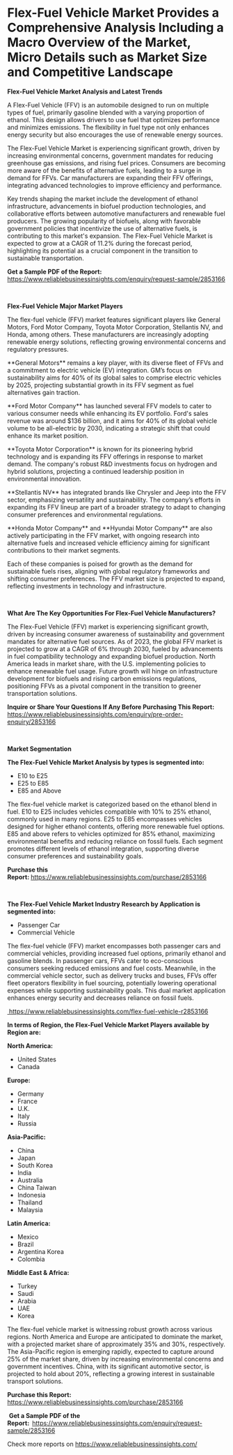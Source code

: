 <p><h1>Flex-Fuel Vehicle Market Provides a Comprehensive Analysis Including a Macro Overview of the Market, Micro Details such as Market Size and Competitive Landscape</h1></p><p><strong>Flex-Fuel Vehicle Market Analysis and Latest Trends</strong></p>
<p><p>A Flex-Fuel Vehicle (FFV) is an automobile designed to run on multiple types of fuel, primarily gasoline blended with a varying proportion of ethanol. This design allows drivers to use fuel that optimizes performance and minimizes emissions. The flexibility in fuel type not only enhances energy security but also encourages the use of renewable energy sources.</p><p>The Flex-Fuel Vehicle Market is experiencing significant growth, driven by increasing environmental concerns, government mandates for reducing greenhouse gas emissions, and rising fuel prices. Consumers are becoming more aware of the benefits of alternative fuels, leading to a surge in demand for FFVs. Car manufacturers are expanding their FFV offerings, integrating advanced technologies to improve efficiency and performance.</p><p>Key trends shaping the market include the development of ethanol infrastructure, advancements in biofuel production technologies, and collaborative efforts between automotive manufacturers and renewable fuel producers. The growing popularity of biofuels, along with favorable government policies that incentivize the use of alternative fuels, is contributing to this market's expansion. The Flex-Fuel Vehicle Market is expected to grow at a CAGR of 11.2% during the forecast period, highlighting its potential as a crucial component in the transition to sustainable transportation.</p></p>
<p><strong>Get a Sample PDF of the Report:&nbsp;</strong> <a href="https://www.reliablebusinessinsights.com/enquiry/request-sample/2853166?utm_campaign=904&utm_medium=2&utm_source=Github&utm_content=ia&utm_term=11032025&utm_id=flex-fuel-vehicle">https://www.reliablebusinessinsights.com/enquiry/request-sample/2853166</a></p>
<p>&nbsp;</p>
<p><strong>Flex-Fuel Vehicle Major Market Players</strong></p>
<p><p>The flex-fuel vehicle (FFV) market features significant players like General Motors, Ford Motor Company, Toyota Motor Corporation, Stellantis NV, and Honda, among others. These manufacturers are increasingly adopting renewable energy solutions, reflecting growing environmental concerns and regulatory pressures.</p><p>**General Motors** remains a key player, with its diverse fleet of FFVs and a commitment to electric vehicle (EV) integration. GM’s focus on sustainability aims for 40% of its global sales to comprise electric vehicles by 2025, projecting substantial growth in its FFV segment as fuel alternatives gain traction.</p><p>**Ford Motor Company** has launched several FFV models to cater to various consumer needs while enhancing its EV portfolio. Ford's sales revenue was around $136 billion, and it aims for 40% of its global vehicle volume to be all-electric by 2030, indicating a strategic shift that could enhance its market position.</p><p>**Toyota Motor Corporation** is known for its pioneering hybrid technology and is expanding its FFV offerings in response to market demand. The company's robust R&D investments focus on hydrogen and hybrid solutions, projecting a continued leadership position in environmental innovation.</p><p>**Stellantis NV** has integrated brands like Chrysler and Jeep into the FFV sector, emphasizing versatility and sustainability. The company’s efforts in expanding its FFV lineup are part of a broader strategy to adapt to changing consumer preferences and environmental regulations.</p><p>**Honda Motor Company** and **Hyundai Motor Company** are also actively participating in the FFV market, with ongoing research into alternative fuels and increased vehicle efficiency aiming for significant contributions to their market segments.</p><p>Each of these companies is poised for growth as the demand for sustainable fuels rises, aligning with global regulatory frameworks and shifting consumer preferences. The FFV market size is projected to expand, reflecting investments in technology and infrastructure.</p></p>
<p>&nbsp;</p>
<p><strong>What Are The Key Opportunities For Flex-Fuel Vehicle Manufacturers?</strong></p>
<p><p>The Flex-Fuel Vehicle (FFV) market is experiencing significant growth, driven by increasing consumer awareness of sustainability and government mandates for alternative fuel sources. As of 2023, the global FFV market is projected to grow at a CAGR of 6% through 2030, fueled by advancements in fuel compatibility technology and expanding biofuel production. North America leads in market share, with the U.S. implementing policies to enhance renewable fuel usage. Future growth will hinge on infrastructure development for biofuels and rising carbon emissions regulations, positioning FFVs as a pivotal component in the transition to greener transportation solutions.</p></p>
<p><strong>Inquire or Share Your Questions If Any Before Purchasing This Report:</strong> <a href="https://www.reliablebusinessinsights.com/enquiry/pre-order-enquiry/2853166?utm_campaign=904&utm_medium=2&utm_source=Github&utm_content=ia&utm_term=11032025&utm_id=flex-fuel-vehicle">https://www.reliablebusinessinsights.com/enquiry/pre-order-enquiry/2853166</a></p>
<p>&nbsp;</p>
<p><strong>Market Segmentation</strong></p>
<p><strong>The Flex-Fuel Vehicle Market Analysis by types is segmented into:</strong></p>
<p><ul><li>E10 to E25</li><li>E25 to E85</li><li>E85 and Above</li></ul></p>
<p><p>The flex-fuel vehicle market is categorized based on the ethanol blend in fuel. E10 to E25 includes vehicles compatible with 10% to 25% ethanol, commonly used in many regions. E25 to E85 encompasses vehicles designed for higher ethanol contents, offering more renewable fuel options. E85 and above refers to vehicles optimized for 85% ethanol, maximizing environmental benefits and reducing reliance on fossil fuels. Each segment promotes different levels of ethanol integration, supporting diverse consumer preferences and sustainability goals.</p></p>
<p><strong>Purchase this Report:&nbsp;</strong><a href="https://www.reliablebusinessinsights.com/purchase/2853166?utm_campaign=904&utm_medium=2&utm_source=Github&utm_content=ia&utm_term=11032025&utm_id=flex-fuel-vehicle">https://www.reliablebusinessinsights.com/purchase/2853166</a></p>
<p>&nbsp;</p>
<p><strong>The Flex-Fuel Vehicle Market Industry Research by Application is segmented into:</strong></p>
<p><ul><li>Passenger Car</li><li>Commercial Vehicle</li></ul></p>
<p><p>The flex-fuel vehicle (FFV) market encompasses both passenger cars and commercial vehicles, providing increased fuel options, primarily ethanol and gasoline blends. In passenger cars, FFVs cater to eco-conscious consumers seeking reduced emissions and fuel costs. Meanwhile, in the commercial vehicle sector, such as delivery trucks and buses, FFVs offer fleet operators flexibility in fuel sourcing, potentially lowering operational expenses while supporting sustainability goals. This dual market application enhances energy security and decreases reliance on fossil fuels.</p></p>
<p><a href="https://www.reliablebusinessinsights.com/flex-fuel-vehicle-r2853166?utm_campaign=904&utm_medium=2&utm_source=Github&utm_content=ia&utm_term=11032025&utm_id=flex-fuel-vehicle">&nbsp;https://www.reliablebusinessinsights.com/flex-fuel-vehicle-r2853166</a></p>
<p><strong>In terms of Region, the Flex-Fuel Vehicle Market Players available by Region are:</strong></p>
<p>
    <p> <strong> North America: </strong>
        <ul>
            <li>United States</li>
            <li>Canada</li>
        </ul>
        </p> 
    <p> <strong> Europe: </strong>
        <ul>
            <li>Germany</li>
            <li>France</li>
            <li>U.K.</li>
            <li>Italy</li>
            <li>Russia</li>
        </ul>
        </p> 
    <p> <strong> Asia-Pacific: </strong>
        <ul>
            <li>China</li>
            <li>Japan</li>
            <li>South Korea</li>
            <li>India</li>
            <li>Australia</li>
            <li>China Taiwan</li>
            <li>Indonesia</li>
            <li>Thailand</li>
            <li>Malaysia</li>
        </ul>
        </p> 
    <p> <strong> Latin America: </strong>
        <ul>
            <li>Mexico</li>
            <li>Brazil</li>
            <li>Argentina Korea</li>
            <li>Colombia</li>
        </ul>
        </p> 
    <p> <strong> Middle East & Africa: </strong>
        <ul>
            <li>Turkey</li>
            <li>Saudi</li>
            <li>Arabia</li>
            <li>UAE</li>
            <li>Korea</li>
        </ul>
    </p>
    </p>
<p><p>The flex-fuel vehicle market is witnessing robust growth across various regions. North America and Europe are anticipated to dominate the market, with a projected market share of approximately 35% and 30%, respectively. The Asia-Pacific region is emerging rapidly, expected to capture around 25% of the market share, driven by increasing environmental concerns and government incentives. China, with its significant automotive sector, is projected to hold about 20%, reflecting a growing interest in sustainable transport solutions.</p></p>
<p><strong>Purchase this Report: </strong><a href="https://www.reliablebusinessinsights.com/purchase/2853166?utm_campaign=904&utm_medium=2&utm_source=Github&utm_content=ia&utm_term=11032025&utm_id=flex-fuel-vehicle">https://www.reliablebusinessinsights.com/purchase/2853166</a></p>
<p>&nbsp;<strong>Get a Sample PDF of the Report:&nbsp;&nbsp;</strong><a href="https://www.reliablebusinessinsights.com/enquiry/request-sample/2853166?utm_campaign=904&utm_medium=2&utm_source=Github&utm_content=ia&utm_term=11032025&utm_id=flex-fuel-vehicle">https://www.reliablebusinessinsights.com/enquiry/request-sample/2853166</a></p>
<p><strong></strong></p>
<p>Check more reports on <a href="https://www.reliablebusinessinsights.com/?utm_campaign=904&utm_medium=2&utm_source=Github&utm_content=ia&utm_term=11032025&utm_id=flex-fuel-vehicle">https://www.reliablebusinessinsights.com/</a></p>